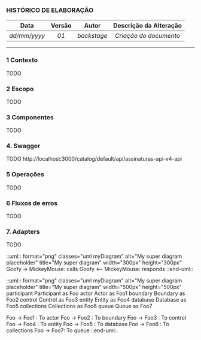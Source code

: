 ### **HISTÓRICO DE ELABORAÇÃO**
|   **Data**   | **Versão**   |            **Autor**            | **Descrição da Alteração** |
|:------------:|:------------:|:-------------------------------:|:--------------------------:|
| _dd/mm/yyyy_ | _01_         |           _backstage_           | _Criação do documento_     |
--- 

### **1 Contexto**
TODO

### **2 Escopo**
TODO

### **3 Componentes**
TODO

### **4. Swagger**
TODO
http://localhost:3000/catalog/default/api/assinaturas-api-v4-api

### 5 Operações
TODO

### **6 Fluxos de erros**
TODO

### **7. Adapters**
TODO

::uml:: format="png" classes="uml myDiagram" alt="My super diagram placeholder" title="My super diagram" width="300px" height="300px"
Goofy ->  MickeyMouse: calls
Goofy <-- MickeyMouse: responds
::end-uml::

::uml:: format="png" classes="uml myDiagram" alt="My super diagram placeholder" title="My super diagram" width="500px" height="500px"
participant Participant as Foo
actor       Actor       as Foo1
boundary    Boundary    as Foo2
control     Control     as Foo3
entity      Entity      as Foo4
database    Database    as Foo5
collections Collections as Foo6
queue       Queue       as Foo7

Foo -> Foo1 : To actor
Foo -> Foo2 : To boundary
Foo -> Foo3 : To control
Foo -> Foo4 : To entity
Foo -> Foo5 : To database
Foo -> Foo6 : To collections
Foo -> Foo7: To queue
::end-uml::
